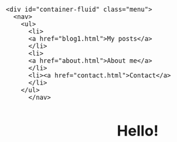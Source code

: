
<html lang="en">
<head>
  <meta charset="UTF-8">
  <meta http-equiv="X-UA-Compatible" content="IE=Edge">
  <meta name="viewport" content="width=device-width, initial-scale=1">

  <title>Home</title>
  
  <!-- HTML -->
  

  <!-- Custom Styles -->
  <link rel="stylesheet" href="style.css">
<style>
body 
{
    font-size: 15pt;
  
}
a
{
  color:white;
  
}
nav
{
  background-color:#4886FF;
border-style:solid;
border-color: blue;
opacity: 0.5;

}

html{
  scroll-behavior: smooth;
}
li{
  list-style: none;
}
h1
{
text-align:center;
}
</style>
</head>

<body>
 
    <div id="container-fluid" class="menu">
      <nav>
        <ul>
          <li>
          <a href="blog1.html">My posts</a>
          </li>
          <li>
          <a href="about.html">About me</a>
          </li>
          <li><a href="contact.html">Contact</a>
          </li>
        </ul>
          </nav>
<p>
<h1>Hello!</h1>

   
 
  <!-- Project -->
  <script src="main.js"></script>
